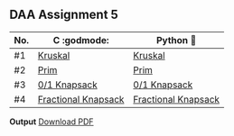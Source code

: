 ## DAA Assignment 5

| No. | C :godmode:                                           | Python :snake:                                          |
| --- | ----------------------------------------------------- | ------------------------------------------------------- |
| #1  | [Kruskal](./c_progs/kruskal.c)                        | [Kruskal](./py_progs/kruskal.py)                        |
| #2  | [Prim](./c_progs/prim.c)                              | [Prim](./py_progs/prim.py)                              |
| #3  | [0/1 Knapsack](./c_progs/knapsack_01.c)               | [0/1 Knapsack](./py_progs/knapsack_01.py)               |
| #4  | [Fractional Knapsack](./c_progs/fractionalKnapsack.c) | [Fractional Knapsack](./py_progs/fractionalKnapsack.py) |

**Output** [Download PDF](https://drive.google.com/file/d/1V666AxSylcIn7PlCK9u4InbcJaHJYb4U/view?usp=share_link)
